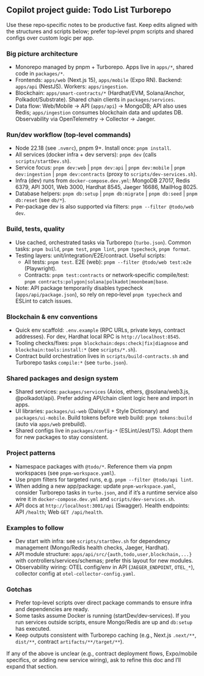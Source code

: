 ## Copilot project guide: Todo List Turborepo

Use these repo‑specific notes to be productive fast. Keep edits aligned with the structures and scripts below; prefer top‑level pnpm scripts and shared configs over custom logic per app.

### Big picture architecture

- Monorepo managed by pnpm + Turborepo. Apps live in `apps/*`, shared code in `packages/*`.
- Frontends: `apps/web` (Next.js 15), `apps/mobile` (Expo RN). Backend: `apps/api` (NestJS). Workers: `apps/ingestion`.
- Blockchain: `apps/smart-contracts/*` (Hardhat/EVM, Solana/Anchor, Polkadot/Substrate). Shared chain clients in `packages/services`.
- Data flow: Web/Mobile → API (`apps/api`) → MongoDB; API also uses Redis; `apps/ingestion` consumes blockchain data and updates DB. Observability via OpenTelemetry → Collector → Jaeger.

### Run/dev workflow (top‑level commands)

- Node 22.18 (see `.nvmrc`), pnpm 9+. Install once: `pnpm install`.
- All services (docker infra + dev servers): `pnpm dev` (calls `scripts/startDev.sh`).
- Service focus: `pnpm dev:web` | `pnpm dev:api` | `pnpm dev:mobile` | `pnpm dev:ingestion` | `pnpm dev:contracts` (proxy to `scripts/dev-services.sh`).
- Infra (dev) runs from `docker-compose.dev.yml`: MongoDB 27017, Redis 6379, API 3001, Web 3000, Hardhat 8545, Jaeger 16686, MailHog 8025.
- Database helpers: `pnpm db:setup` | `pnpm db:migrate` | `pnpm db:seed` | `pnpm db:reset` (see `db/*`).
- Per‑package dev is also supported via filters: `pnpm --filter @todo/web dev`.

### Build, tests, quality

- Use cached, orchestrated tasks via Turborepo (`turbo.json`). Common tasks: `pnpm build`, `pnpm test`, `pnpm lint`, `pnpm typecheck`, `pnpm format`.
- Testing layers: unit/integration/E2E/contract. Useful scripts:
  - All tests: `pnpm test`. E2E (web): `pnpm --filter @todo/web test:e2e` (Playwright).
  - Contracts: `pnpm test:contracts` or network‑specific compile/test: `pnpm contracts:polygon|solana|polkadot|moonbeam|base`.
- Note: API package temporarily disables typecheck (`apps/api/package.json`), so rely on repo‑level `pnpm typecheck` and ESLint to catch issues.

### Blockchain & env conventions

- Quick env scaffold: `.env.example` (RPC URLs, private keys, contract addresses). For dev, Hardhat local RPC is `http://localhost:8545`.
- Tooling checks/fixes: `pnpm blockchain:deps:check|fix|diagnose` and `blockchain:tools:install:*` (see `scripts/*.sh`).
- Contract build orchestration lives in `scripts/build-contracts.sh` and Turborepo tasks `compile:*` (see `turbo.json`).

### Shared packages and design system

- Shared services: `packages/services` (Axios, ethers, @solana/web3.js, @polkadot/api). Prefer adding API/chain client logic here and import in apps.
- UI libraries: `packages/ui-web` (DaisyUI + Style Dictionary) and `packages/ui-mobile`. Build tokens before web build: `pnpm tokens:build` (auto via `apps/web` prebuild).
- Shared configs live in `packages/config-*` (ESLint/Jest/TS). Adopt them for new packages to stay consistent.

### Project patterns

- Namespace packages with `@todo/*`. Reference them via pnpm workspaces (see `pnpm-workspace.yaml`).
- Use pnpm filters for targeted runs, e.g. `pnpm --filter @todo/api lint`.
- When adding a new app/package: update `pnpm-workspace.yaml`, consider Turborepo tasks in `turbo.json`, and if it’s a runtime service also wire it in `docker-compose.dev.yml` and `scripts/dev-services.sh`.
- API docs at `http://localhost:3001/api` (Swagger). Health endpoints: API `/health`; Web `GET /api/health`.

### Examples to follow

- Dev start with infra: see `scripts/startDev.sh` for dependency management (Mongo/Redis health checks, Jaeger, Hardhat).
- API module structure: `apps/api/src/{auth,todo,user,blockchain,...}` with controllers/services/schemas; prefer this layout for new modules.
- Observability wiring: OTEL config/env in API (`JAEGER_ENDPOINT`, `OTEL_*`), collector config at `otel-collector-config.yaml`.

### Gotchas

- Prefer top‑level scripts over direct package commands to ensure infra and dependencies are ready.
- Some tasks assume Docker is running (startDev/dev‑services). If you run services outside scripts, ensure Mongo/Redis are up and `db:setup` has executed.
- Keep outputs consistent with Turborepo caching (e.g., Next.js `.next/**`, `dist/**`, contract `artifacts/**/target/**`).

If any of the above is unclear (e.g., contract deployment flows, Expo/mobile specifics, or adding new service wiring), ask to refine this doc and I’ll expand that section.
